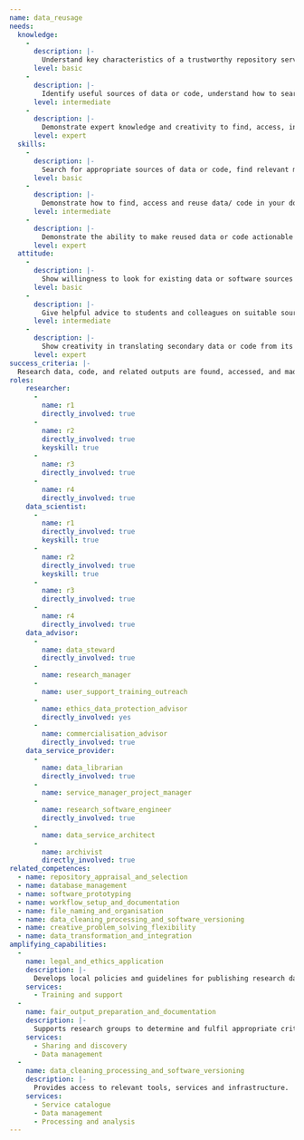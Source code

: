```yaml
---
name: data_reusage
needs: 
  knowledge: 
    - 
      description: |-
        Understand key characteristics of a trustworthy repository service, show familiarity with directories of these services and other reputable sources of data, code and other research outputs for the domain concerned. Understand basic metadata terms, descriptive information, constraints on reuse due to licensing or privacy conditions, and and the conversion, cleaning or normalisation techniques typically used with secondary data in the domain.
      level: basic
    - 
      description: |-
        Identify useful sources of data or code, understand how to search them. Identify good examples of data reuse in the domain, and the metadata or descriptive information used to enable this. Understand how to apply conversion, cleaning or normalisation techniques. Understand how others, e.g. Data Stewards and Research Software Engineers, may support reuse.
      level: intermediate
    - 
      description: |-
        Demonstrate expert knowledge and creativity to find, access, integrate and reuse data for novel purposes.
      level: expert
  skills: 
    - 
      description: |-
        Search for appropriate sources of data or code, find relevant material, describe techniques to reuse it.
      level: basic
    - 
      description: |-
        Demonstrate how to find, access and reuse data/ code in your domain, employing appropriate techniques to make these actionable for the current purpose, e.g. by transferring into a local workspace, cleaning and normalising to a standard, re-compiling or re-configuring code to prepare for reuse, possibly through integration with other objects.
      level: intermediate
    - 
      description: |-
        Demonstrate the ability to make reused data or code actionable for excellent research. Produce expert advice on reuse constraints due to licensing or privacy conditions.
      level: expert
  attitude: 
    - 
      description: |-
        Show willingness to look for existing data or software sources relevant to the problem, rather than creating new data by default, and seek help in doing so from colleagues and professional support services.
      level: basic
    - 
      description: |-
        Give helpful advice to students and colleagues on suitable sources and techniques for reuse, and seek advice from professional research support services where appropriate to broaden reuse opportunities.
      level: intermediate
    - 
      description: |-
        Show creativity in translating secondary data or code from its original context, to address new questions and problems, or to produce new tools to do so.
      level: expert
success_criteria: |-
  Research data, code, and related outputs are found, accessed, and made to interoperate with those locally available. They are made actionable for reuse within licensing or privacy conditions, and enable excellent research, teaching or other applications.
roles: 
    researcher: 
      - 
        name: r1
        directly_involved: true
      - 
        name: r2
        directly_involved: true
        keyskill: true
      - 
        name: r3
        directly_involved: true
      - 
        name: r4
        directly_involved: true
    data_scientist:
      - 
        name: r1
        directly_involved: true
        keyskill: true
      - 
        name: r2
        directly_involved: true
        keyskill: true
      - 
        name: r3
        directly_involved: true
      - 
        name: r4
        directly_involved: true
    data_advisor: 
      - 
        name: data_steward
        directly_involved: true
      - 
        name: research_manager
      - 
        name: user_support_training_outreach
      - 
        name: ethics_data_protection_advisor
        directly_involved: yes
      - 
        name: commercialisation_advisor
        directly_involved: true
    data_service_provider: 
      - 
        name: data_librarian
        directly_involved: true
      - 
        name: service_manager_project_manager
      - 
        name: research_software_engineer
        directly_involved: true
      - 
        name: data_service_architect
      - 
        name: archivist
        directly_involved: true
related_competences: 
  - name: repository_appraisal_and_selection
  - name: database_management
  - name: software_prototyping
  - name: workflow_setup_and_documentation
  - name: file_naming_and_organisation
  - name: data_cleaning_processing_and_software_versioning
  - name: creative_problem_solving_flexibility
  - name: data_transformation_and_integration
amplifying_capabilities: 
  - 
    name: legal_and_ethics_application
    description: |- 
      Develops local policies and guidelines for publishing research data and related objects, and for selecting repositories that comply with relevant regulatory and policy frameworks.
    services: 
      - Training and support
  - 
    name: fair_output_preparation_and_documentation
    description: |-
      Supports research groups to determine and fulfil appropriate criteria to reuse, manage, and share FAIR research outputs, and fulfil these expectations according to domain norms and standards.
    services: 
      - Sharing and discovery
      - Data management
  - 
    name: data_cleaning_processing_and_software_versioning
    description: |-
      Provides access to relevant tools, services and infrastructure.
    services: 
      - Service catalogue
      - Data management
      - Processing and analysis
---
```

